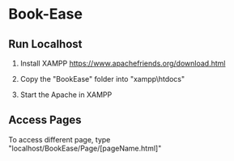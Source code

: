 # Book-Ease

## Run Localhost

1. Install XAMPP
   https://www.apachefriends.org/download.html
   
2. Copy the "BookEase" folder into "xampp\htdocs"

3. Start the Apache in XAMPP

## Access Pages

To access different page, type "localhost/BookEase/Page/[pageName.html]"
